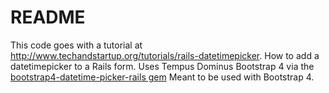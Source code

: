 # README

This code goes with a tutorial at <a href="techandstartup.org/tutorials/rails-datetimepicker">http://www.techandstartup.org/tutorials/rails-datetimepicker</a>.
How to add a datetimepicker to a Rails form.
Uses Tempus Dominus Bootstrap 4
via the <a href="https://github.com/Bialogs/bootstrap4-datetime-picker-rails">bootstrap4-datetime-picker-rails gem</a>
Meant to be used with Bootstrap 4.
